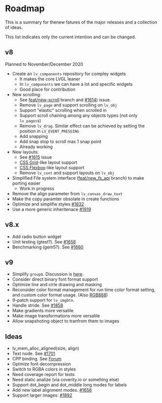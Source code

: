 # Roadmap

This is a summary for thenew fatures of the major releases and a collection of ideas.

This list indicates only the current intention and can be changed.

## v8
Planned to November/December 2020
- Create an `lv_components` repository for compley widgets
   - It makes the core LVGL leaner
   - In `lv_components` we can have a lot and specific widgets
   - Good place for contribution
- New scrolling:
  - See [feat/new-scroll](https://github.com/lvgl/lvgl/tree/feat/new-scroll) branch and  [#1614](https://github.com/lvgl/lvgl/issues/1614)) issue.
  - Remove `lv_page` and support scrolling on `lv_obj`
  - Support "elastic" scrolling when scrolled in
  - Support scroll chaining among any objects types (not only `lv_pages`s)
  - Remove `lv_drag`. Similar effect can be achieved by setting the position in `LV_EVENT_PRESSING`
  - Add snapping
  - Add snap stop to scroll max 1 snap point
  - Already working
- New layouts:
  - See [#1615](https://github.com/lvgl/lvgl/issues/1615) issue
  - [CSS Grid](https://css-tricks.com/snippets/css/a-guide-to-grid/)-like layout support
  - [CSS Flexbox](https://css-tricks.com/snippets/css/a-guide-to-flexbox/)-like layout support
  - Remove `lv_cont` and support layouts on `lv_obj`
- Simplified File system interface ([feat/new_fs_api](https://github.com/lvgl/lvgl/tree/feat/new-fs-api) branch) to make porting easier
  - Work in progress
- Remove the align parameter from `lv_canvas_draw_text`
- Make the copy paramter obsolate in create functions
- Optimize and simplifie styles [#1832](https://github.com/lvgl/lvgl/issues/1832)
- Use a more generic inheritenace [#1919](https://github.com/lvgl/lvgl/issues/1919)

## v8.x
- Add radio button widget
- Unit testing (gtest?). See [#1658](https://github.com/lvgl/lvgl/issues/1658)
- Benchmarking (gem5?). See [#1660](https://github.com/lvgl/lvgl/issues/1660)

## v9
- Simplify `group`s. Discussion is [here](https://forum.lvgl.io/t/lv-group-tabindex/2927/3).
- Consider direct binary font format support
- Optimize line and cirle drawing and masking
- Reconsider color format management for run time color format setting, and custom color format usage. (Also [RGB888](https://github.com/lvgl/lvgl/issues/1722))
- 9-patch support for `lv_imgbtn`.
- Handle stride. See [#1858](https://github.com/lvgl/lvgl/issues/1858)
- Make gradients more versatile
- Make image transformations more versatile
- Allow snapshoting object to tranfrom them to images

## Ideas
- lv_mem_alloc_aligned(size, align)
- Text node. See [#1701](https://github.com/lvgl/lvgl/issues/1701#issuecomment-699479408)
- CPP binding. See [Forum](https://forum.lvgl.io/t/is-it-possible-to-officially-support-optional-cpp-api/2736)
- Optmize font decompression
- Switch to RGBA colors in styles
- Need coverage report for tests
- Need static analize (via coverity.io or somehing else)
- Support dot_begin and dot_middle long modes for labels
- Add new label alignment modes. [#1656](https://github.com/lvgl/lvgl/issues/1656)
- Support larger images: [#1892](https://github.com/lvgl/lvgl/issues/1892)
